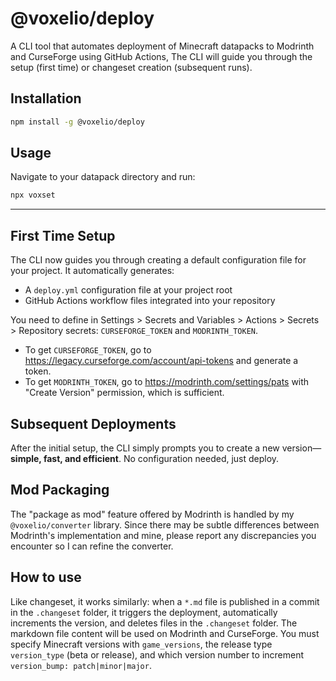 # @voxelio/deploy
A CLI tool that automates deployment of Minecraft datapacks to Modrinth and CurseForge using GitHub Actions, The CLI will guide you through the setup (first time) or changeset creation (subsequent runs).

## Installation
```bash
npm install -g @voxelio/deploy
```

## Usage
Navigate to your datapack directory and run:
```bash
npx voxset
```
---

## First Time Setup
The CLI now guides you through creating a default configuration file for your project. It automatically generates:
- A `deploy.yml` configuration file at your project root
- GitHub Actions workflow files integrated into your repository

You need to define in Settings > Secrets and Variables > Actions > Secrets > Repository secrets: `CURSEFORGE_TOKEN` and `MODRINTH_TOKEN`.
- To get `CURSEFORGE_TOKEN`, go to https://legacy.curseforge.com/account/api-tokens and generate a token.
- To get `MODRINTH_TOKEN`, go to https://modrinth.com/settings/pats with "Create Version" permission, which is sufficient.

## Subsequent Deployments
After the initial setup, the CLI simply prompts you to create a new version—**simple, fast, and efficient**. No configuration needed, just deploy.

## Mod Packaging
The "package as mod" feature offered by Modrinth is handled by my `@voxelio/converter` library. Since there may be subtle differences between Modrinth's implementation and mine, please report any discrepancies you encounter so I can refine the converter.

## How to use
Like changeset, it works similarly: when a `*.md` file is published in a commit in the `.changeset` folder, it triggers the deployment, automatically increments the version, and deletes files in the `.changeset` folder.
The markdown file content will be used on Modrinth and CurseForge. You must specify Minecraft versions with `game_versions`, the release type `version_type` (beta or release), and which version number to increment `version_bump: patch|minor|major`.
